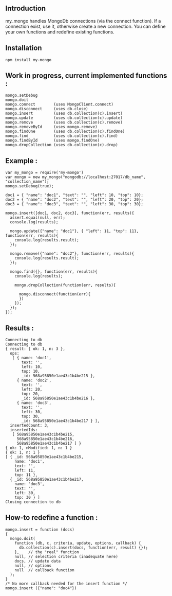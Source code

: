 Introduction
--------------
my_mongo handles MongoDb connections (via the connect function).
If a connection exist, use it, otherwise create a new connection.
You can define your own functions and redefine existing functions.

Installation
--------------
    npm install my-mongo

Work in progress, current implemented functions :
--------------
    mongo.setDebug
    mongo.doit
    mongo.connect        (uses MongoClient.connect)
    mongo.disconnect     (uses db.close)
    mongo.insert         (uses db.collection(c).insert)
    mongo.update         (uses db.collection(c).update)
    mongo.remove         (uses db.collection(c).remove)
    mongo.removeById     (uses mongo.remove)
    mongo.findOne        (uses db.collection(c).findOne)
    mongo.find           (uses db.collection(c).find)
    mongo.findById       (uses mongo.findOne)
    mongo.dropCollection (uses db.collection(c).drop)

Example :
--------------
    var my_mongo = require('my-mongo')
    var mongo = new my_mongo("mongodb://localhost:27017/db_name", "collection_name");
    mongo.setDebug(true);

    doc1 = { "name": "doc1", "text": "", "left": 10, "top": 10};
    doc2 = { "name": "doc2", "text": "", "left": 20, "top": 20};
    doc3 = { "name": "doc3", "text": "", "left": 30, "top": 30};

    mongo.insert([doc1, doc2, doc3], function(err, results){
      assert.equal(null, err);
      console.log(results);

      mongo.update({"name": "doc1"}, { "left": 11, "top": 11}, function(err, results){
        console.log(results.result);
      });

      mongo.remove({"name": "doc2"}, function(err, results){
        console.log(results.result);
      });

      mongo.find({}, function(err, results){
        console.log(results);

        mongo.dropCollection(function(err, results){

          mongo.disconnect(function(err){
          })
        });
      });
    });

Results :
--------------
    Connecting to db
    Connecting to db
    { result: { ok: 1, n: 3 },
      ops:
       [ { name: 'doc1',
           text: '',
           left: 10,
           top: 10,
           _id: 568a95850e1ae43c1b4be215 },
         { name: 'doc2',
           text: '',
           left: 20,
           top: 20,
           _id: 568a95850e1ae43c1b4be216 },
         { name: 'doc3',
           text: '',
           left: 30,
           top: 30,
           _id: 568a95850e1ae43c1b4be217 } ],
      insertedCount: 3,
      insertedIds:
       [ 568a95850e1ae43c1b4be215,
         568a95850e1ae43c1b4be216,
         568a95850e1ae43c1b4be217 ] }
    { ok: 1, nModified: 1, n: 1 }
    { ok: 1, n: 1 }
    [ { _id: 568a95850e1ae43c1b4be215,
        name: 'doc1',
        text: '',
        left: 11,
        top: 11 },
      { _id: 568a95850e1ae43c1b4be217,
        name: 'doc3',
        text: '',
        left: 30,
        top: 30 } ]
    Closing connection to db

How-to redefine a function :
--------------
    mongo.insert = function (docs)
    {
      mongo.doit(
        function (db, c, criteria, update, options, callback) {
          db.collection(c).insert(docs, function(err, result) {});
        },    // the "real" function
        null, // selection criteria (inadequate here)
        docs, // update data
        null, // options
        null  // callback function
      );
    }
    /* No more callback needed for the insert function */
    mongo.insert ({"name": "doc4"})
